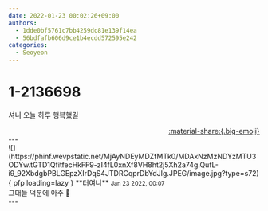 ```yaml
---
date: 2022-01-23 00:02:26+09:00
authors:
  - 1dde0bf5761c7bb4259dc81e139f14ea
  - 56bdfafb606d9ce1b4ecdd572595e242
categories:
  - Seoyeon
---
```


# 1-2136698

<div class="post-container" markdown="1">
<div class="content-container md-sidebar__scrollwrap" markdown="1">

셔니 오늘 하루 행복했길

</div>
</div>

<div style="text-align: right;" markdown="1">
<a href="https://weverse.io/fromis9/fanpost/1-2136698" style="text-align: right;">:material-share:{.big-emoji}</a>
</div>
---

<div class="comments-container md-sidebar__scrollwrap" markdown="1">
<div class="comment" markdown="1">
<div class='id-container' markdown="1">
![](https://phinf.wevpstatic.net/MjAyNDEyMDZfMTk0/MDAxNzMzNDYzMTU3ODYw.tGTD1QfitfecHkFF9-zI4fL0xnXf8VH8ht2j5Xh2a74g.QufL-i9_92XbdgbPBLGEpzXIrDqS4JTDRCqprDbYdJIg.JPEG/image.jpg?type=s72){ pfp loading=lazy }
**<span class="artist">더여니</span>** <small>Jan 23 2022, 00:07</small><br>
</div>
<div class='comment-body' markdown="1">
그대들 덕분에 아주 🥳
</div>
</div>
</div>
---
